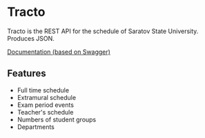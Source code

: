 # Tracto

Tracto is the REST API for the schedule of 
Saratov State University. Produces JSON.

[Documentation (based on Swagger)](https://scribabot.tk/api/swagger)

## Features

* Full time schedule
* Extramural schedule  
* Exam period events
* Teacher's schedule
* Numbers of student groups
* Departments